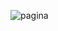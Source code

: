 ![pagina](https://github.com/Santiago-Diniz/blogapp/assets/132367474/bab16cbd-ee78-428c-99f2-dbd701a36b19)

